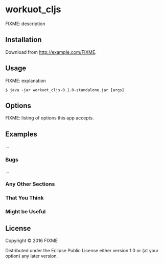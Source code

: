 # workuot_cljs

FIXME: description

## Installation

Download from http://example.com/FIXME.

## Usage

FIXME: explanation

    $ java -jar workuot_cljs-0.1.0-standalone.jar [args]

## Options

FIXME: listing of options this app accepts.

## Examples

...

### Bugs

...

### Any Other Sections
### That You Think
### Might be Useful

## License

Copyright © 2016 FIXME

Distributed under the Eclipse Public License either version 1.0 or (at
your option) any later version.

